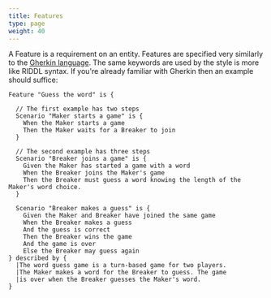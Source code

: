 ```yaml
---
title: Features
type: page
weight: 40
---
```

A Feature is a requirement on an entity. Features are specified very similarly to the 
[Gherkin language](https://cucumber.io/docs/gherkin/reference/). The same keywords are used by 
the style is more like RIDDL syntax. If you're already familiar with Gherkin then an example 
should suffice:
```riddl
Feature "Guess the word" is {

  // The first example has two steps
  Scenario "Maker starts a game" is {
    When the Maker starts a game
    Then the Maker waits for a Breaker to join
  }

  // The second example has three steps
  Scenario "Breaker joins a game" is {
    Given the Maker has started a game with a word 
    When the Breaker joins the Maker's game
    Then the Breaker must guess a word knowing the length of the Maker's word choice.
  }
  
  Scenario "Breaker makes a guess" is {
    Given the Maker and Breaker have joined the same game
    When the Breaker makes a guess
    And the guess is correct
    Then the Breaker wins the game 
    And the game is over
    Else the Breaker may guess again
} described by {
  |The word guess game is a turn-based game for two players.
  |The Maker makes a word for the Breaker to guess. The game
  |is over when the Breaker guesses the Maker's word.
}
```


